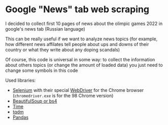 # Google "News" tab web scraping

I decided to collect first 10 pages of news about the olimpic games 2022 in google's news tab (Russian language)

This can be really useful if we want to analyze news topics (for example, how different news affilates tell people about ups and downs of their country or what they write about any doping scandals)

Of course, this code is universal in some way: to collect the information about others topics (or change the amount of loaded data) you just need to change some symbols in this code


Used libraries:
* [Selenium](https://www.selenium.dev/)
with their special [WebDriver](https://chromedriver.chromium.org/home) for the Chrome browser (`chromedriver.exe` is for the 98 Chrome version)
* [BeautifulSoup or bs4](https://www.crummy.com/software/BeautifulSoup/bs4/doc/)
* [Time](https://docs.python.org/3/library/time.html)
* [tqdm](https://github.com/tqdm/tqdm)
* [Pandas](https://pandas.pydata.org/)
